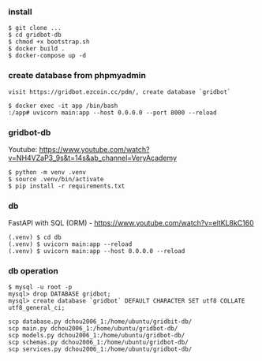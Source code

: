 ### install

```
$ git clone ...
$ cd gridbot-db
$ chmod +x bootstrap.sh
$ docker build .
$ docker-compose up -d
```

### create database from phpmyadmin

```
visit https://gridbot.ezcoin.cc/pdm/, create database `gridbot`

$ docker exec -it app /bin/bash
:/app# uvicorn main:app --host 0.0.0.0 --port 8000 --reload
```

### gridbot-db

Youtube:
https://www.youtube.com/watch?v=NH4VZaP3_9s&t=14s&ab_channel=VeryAcademy

```
$ python -m venv .venv
$ source .venv/bin/activate
$ pip install -r requirements.txt
```

### db

FastAPI with SQL (ORM) - https://www.youtube.com/watch?v=eltKL8kC160

```
(.venv) $ cd db
(.venv) $ uvicorn main:app --reload
(.venv) $ uvicorn main:app --host 0.0.0.0 --reload
```

### db operation

```
$ mysql -u root -p
mysql> drop DATABASE gridbot;
mysql> create database `gridbot` DEFAULT CHARACTER SET utf8 COLLATE utf8_general_ci;
```

```
scp database.py dchou2006_1:/home/ubuntu/gridbit-db/
scp main.py dchou2006_1:/home/ubuntu/gridbot-db/
scp models.py dchou2006_1:/home/ubuntu/gridbot-db/
scp schemas.py dchou2006_1:/home/ubuntu/gridbot-db/
scp services.py dchou2006_1:/home/ubuntu/gridbot-db/
```
